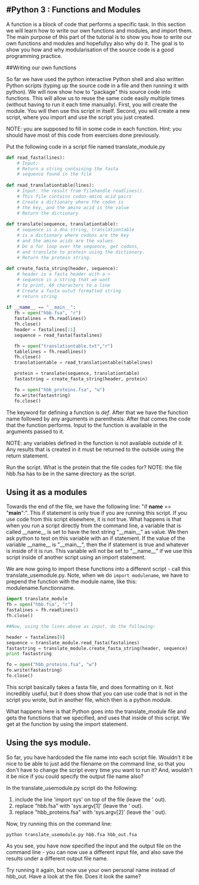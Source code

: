 #Python 3 : Functions and Modules
-----------------------

A function is a block of code that performs a specific task. In this section we
will learn how to write our own functions and modules, and import them. The main purpose of this part of the tutorial is to show you how to write our own functions and modules and hopefullyy also why do it. The goal is to show you how and why modularisation of the source code is a good programming practice.

##Writing our own functions

So far we have used the python interactive Python shell and also written Python scripts (typing up the source code in a file and then running it with python). We will now show how to "package" this source code into functions. This will allow us to reuse the same code easily multiple times (without having to run it each time manually). First, you will create the module. You will then use this script in itself. Second, you will create a new script, where you import and use the script you just created.

NOTE: you are supposed to fill in some code in each function. Hint: you should have most of this code from exercises done previously.

Put the following code in a script file named translate_module.py

```python
def read_fasta(lines):
    # Input: 
    # Return a string containing the fasta
    # sequence found in the file
    
def read_translationtable(lines):
    # Input: the result from filehandle readlines().
    # This file contains codon-amino acid pairs
    # Create a dictionary where the codon is
    # the key, and the amino acid is the value
    # Return the dictionary
    
def translate(sequence, translationtable):
    # sequence is a dna string, translationtable
    # is a dictionary where codons are the key
    # and the amino acids are the values.
    # Do a for loop over the sequence, get codons,
    # and translate to protein using the dictionary.
    # Return the protein string.
    
def create_fasta_string(header, sequence):
    # header is a fasta header with a >
    # sequence is a string that we want
    # to print, 60 characters to a line
    # Create a fasta outut formatted string
    # return string
    
if __name__ == "__main__":
   fh = open("hbb.fsa", "r")
   fastalines = fh.readlines()
   fh.close()
   header = fastalines[:1]
   sequence = read_fasta(fastalines)

   fh = open("translationtable.txt","r")
   tablelines = fh.readlines()
   fh.close()
   translationtable = read_translationtable(tablelines)

   protein = translate(sequence, translationtable)
   fastastring = create_fasta_string(header, protein)

   fo = open("hbb_proteins.fsa", "w")
   fo.write(fastastring)
   fo.close()

```
The keyword for defining a function is *def*. After that we have the function name followed by any arguments in parenthesis. After that comes the code that the function performs. Input to the function is available in the arguments passed to it.

NOTE: any variables defined in the function is not available outside of it. Any results that is created in it must be returned to the outside using the return statement.

Run the script. What is the protein that the file codes for?
NOTE: the file hbb.fsa has to be in the same directory as the script.


## Using it as a modules

Towards the end of the file, we have the following line: "if __name__ == "__main__":". This if statement is only true if you are running this script. If you use code from this script elsewhere, it is not true. What happens is that when you run a script directly from the command line, a variable that is called \_\_name\_\_ is set to have the text string "\_\_main\_\_" as value.  We then ask python to test on this variable with an if statement. If the value of the variable \_\_name\_\_ is "\_\_main\_\_", then the if statement is true and whatever is inside of it is run. This variable will not be set to "\_\_name\_\_" if we use this script inside of another script using an import statement.

We are now going to import these functions into a different script - call this translate_usemodule.py. Note, when we do `import modulename`, we have to prepend the function with the module name, like this: modulename.functionname.


```python
import translate_module
fh = open("hbb.fsa", "r")
fastalines = fh.readlines()
fh.close()

##Now, using the lines above as input, do the following:

header = fastalines[0]
sequence = translate_module.read_fasta(fastalines)
fastastring = translate_module.create_fasta_string(header, sequence)
print fastastring

fo = open("hbb_proteins.fsa", "w") 
fo.write(fastastring)
fo.close()

```
This script basically takes a fasta file, and does formatting on it. Not incredibly useful, but it does show that you can use code that is not in the script you wrote, but in another file, which then is a python module.

What happens here is that Python goes into the translate_module file and gets the functions that we specified, and uses that inside of this script. We get at the function by using the import statement. 


## Using the sys module.

So far, you have hardcoded the file name into each script file. Wouldn't it be nice to be able to just add the filename on the command line, so that you don't have to change the script every time you want to run it? And, wouldn't it be nice if you could specify the output file name also?

In the translate_usemodule.py script do the following:

1. include the line 'import sys' on top of the file (leave the ' out).
2. replace "hbb.fsa" with 'sys.argv[1]' (leave the ' out).
3. replace "hbb_proteins.fsa" with 'sys.argv[2]' (leave the ' out).

Now, try running this on the command line:

```
python translate_usemodule.py hbb.fsa hbb_out.fsa
```

As you see, you have now specified the input and the output file on the command line - you can now use a different input file, and also save the results under a different output file name.

Try running it again, but now use your own personal name instead of hbb_out. Have a look at the file. Does it look the same?

